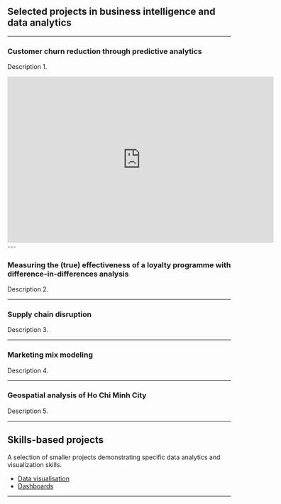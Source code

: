 ## Selected projects in business intelligence and data analytics

---

### Customer churn reduction through predictive analytics

Description 1.
<iframe title="Airbnb Executive Summary Dashboard" width="600" height="373.5" src="https://app.powerbi.com/view?r=eyJrIjoiMjNmMmU2OTMtZGM5Zi00YjBhLWJhY2ItMWQ1Yzc3YzIwMDkyIiwidCI6ImZhOWNhMWYwLWU5MTktNGEyYi04NjU3LTZjM2E3NjBiY2NlMCIsImMiOjEwfQ%3D%3D" frameborder="0" allowFullScreen="true"></iframe>
---

### Measuring the (true) effectiveness of a loyalty programme with difference-in-differences analysis
Description 2.

---

### Supply chain disruption
Description 3.

---

### Marketing mix modeling
Description 4.

---

### Geospatial analysis of Ho Chi Minh City
Description 5.

---

## Skills-based projects
A selection of smaller projects demonstrating specific data analytics and visualization skills.

- [Data visualisation](#)
- [Dashboards](#)

---
